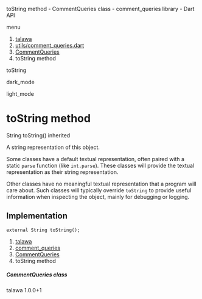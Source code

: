 




toString method - CommentQueries class - comment\_queries library - Dart API







menu

1. [talawa](../../index.html)
2. [utils/comment\_queries.dart](../../utils_comment_queries/utils_comment_queries-library.html)
3. [CommentQueries](../../utils_comment_queries/CommentQueries-class.html)
4. toString method

toString


dark\_mode

light\_mode




# toString method


String
toString()
inherited

A string representation of this object.

Some classes have a default textual representation,
often paired with a static `parse` function (like `int.parse`).
These classes will provide the textual representation as
their string representation.

Other classes have no meaningful textual representation
that a program will care about.
Such classes will typically override `toString` to provide
useful information when inspecting the object,
mainly for debugging or logging.


## Implementation

```
external String toString();
```

 


1. [talawa](../../index.html)
2. [comment\_queries](../../utils_comment_queries/utils_comment_queries-library.html)
3. [CommentQueries](../../utils_comment_queries/CommentQueries-class.html)
4. toString method

##### CommentQueries class





talawa
1.0.0+1






